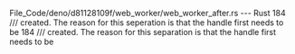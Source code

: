 File_Code/deno/d81128109f/web_worker/web_worker_after.rs --- Rust
184 /// created. The reason for this seperation is that the handle first needs to be                                                                         184 /// created. The reason for this separation is that the handle first needs to be

